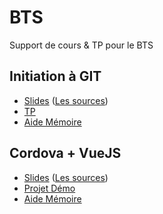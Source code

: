 # BTS

Support de cours &amp; TP pour le BTS

## Initiation à GIT
- [Slides](https://rawgit.com/c4software/bts/master/cours/git/index.html) ([Les sources](cours/git))
- [TP](https://github.com/c4software/bts/blob/master/tp/git_initiation/README.md)
- [Aide Mémoire](https://github.com/c4software/cheatsheet/blob/master/git/README.md)

## Cordova + VueJS 

- [Slides](https://rawgit.com/c4software/bts/master/cours/cordova/index.html) ([Les sources](cours/cordova))
- [Projet Démo](https://github.com/c4software/vuejs-cordova-sample)
- [Aide Mémoire](https://github.com/c4software/cheatsheet/blob/master/cordova/README.md)
